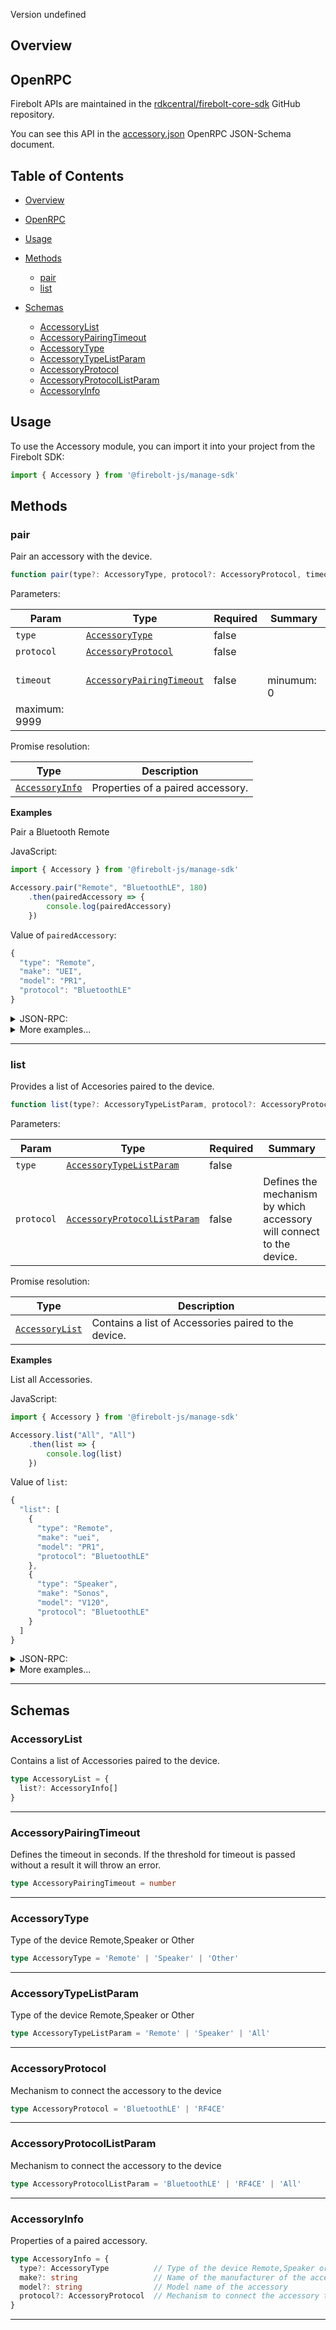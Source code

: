 Version undefined

## Overview
 

## OpenRPC
Firebolt APIs are maintained in the [rdkcentral/firebolt-core-sdk](https://github.com/rdkcentral/firebolt-core-sdk) GitHub repository.

You can see this API in the [accessory.json](https://github.com/rdkcentral/firebolt-core-sdk/blob/main/src/modules/accessory.json) OpenRPC JSON-Schema document. 

## Table of Contents
 - [Overview](#overview)
 - [OpenRPC](#openrpc)
 - [Usage](#usage)
 - [Methods](#methods)
    - [pair](#pair)
    - [list](#list)



 - [Schemas](#schemas)
    - [AccessoryList](#accessorylist)
    - [AccessoryPairingTimeout](#accessorypairingtimeout)
    - [AccessoryType](#accessorytype)
    - [AccessoryTypeListParam](#accessorytypelistparam)
    - [AccessoryProtocol](#accessoryprotocol)
    - [AccessoryProtocolListParam](#accessoryprotocollistparam)
    - [AccessoryInfo](#accessoryinfo)

<span></span>

## Usage
To use the Accessory module, you can import it into your project from the Firebolt SDK:

```javascript
import { Accessory } from '@firebolt-js/manage-sdk'
```


## Methods
### pair

Pair an accessory with the device.

```typescript
function pair(type?: AccessoryType, protocol?: AccessoryProtocol, timeout?: AccessoryPairingTimeout): Promise<AccessoryInfo>
```

Parameters:

| Param                  | Type                 | Required                 | Summary                 |
| ---------------------- | -------------------- | ------------------------ | ----------------------- |
| `type` | [`AccessoryType`](#accessorytype) | false |   |
| `protocol` | [`AccessoryProtocol`](#accessoryprotocol) | false |   |
| `timeout` | [`AccessoryPairingTimeout`](#accessorypairingtimeout) | false |  <br/>minumum: 0
maximum: 9999 |


Promise resolution:

| Type | Description |
| ---- | ----------- |
| [`AccessoryInfo`](#accessoryinfo) | Properties of a paired accessory. |


**Examples**

Pair a Bluetooth Remote

JavaScript:

```javascript
import { Accessory } from '@firebolt-js/manage-sdk'

Accessory.pair("Remote", "BluetoothLE", 180)
    .then(pairedAccessory => {
        console.log(pairedAccessory)
    })
```
Value of `pairedAccessory`:

```javascript
{
  "type": "Remote",
  "make": "UEI",
  "model": "PR1",
  "protocol": "BluetoothLE"
}
```


<details>
  <summary>JSON-RPC:</summary>

Request:

```json
{
  "jsonrpc": "2.0",
  "id": 1,
  "method": "accessory.pair",
  "params": {
    "type": "Remote",
    "protocol": "BluetoothLE",
    "timeout": 180
  }
}
```

Response:

```json
{
  "jsonrpc": "2.0",
  "id": 1,
  "result": {
    "type": "Remote",
    "make": "UEI",
    "model": "PR1",
    "protocol": "BluetoothLE"
  }
}
```

</details>

<details>
    <summary>More examples...</summary>
Pair a Bluetooth Speaker

JavaScript:

```javascript
import { Accessory } from '@firebolt-js/manage-sdk'

Accessory.pair("Speaker", "BluetoothLE", 180)
    .then(pairedAccessory => {
        console.log(pairedAccessory)
    })
```
Value of `pairedAccessory`:

```javascript
{
  "type": "Speaker",
  "make": "Sonos",
  "model": "V120",
  "protocol": "BluetoothLE"
}
```


<details>
  <summary>JSON-RPC:</summary>

Request:

```json
{
  "jsonrpc": "2.0",
  "id": 1,
  "method": "accessory.pair",
  "params": {
    "type": "Speaker",
    "protocol": "BluetoothLE",
    "timeout": 180
  }
}
```

Response:

```json
{
  "jsonrpc": "2.0",
  "id": 1,
  "result": {
    "type": "Speaker",
    "make": "Sonos",
    "model": "V120",
    "protocol": "BluetoothLE"
  }
}
```

</details>

Pair a RF Remote

JavaScript:

```javascript
import { Accessory } from '@firebolt-js/manage-sdk'

Accessory.pair("Remote", "RF4CE", 180)
    .then(pairedAccessory => {
        console.log(pairedAccessory)
    })
```
Value of `pairedAccessory`:

```javascript
{
  "type": "Remote",
  "make": "UEI",
  "model": "15",
  "protocol": "RF4CE"
}
```


<details>
  <summary>JSON-RPC:</summary>

Request:

```json
{
  "jsonrpc": "2.0",
  "id": 1,
  "method": "accessory.pair",
  "params": {
    "type": "Remote",
    "protocol": "RF4CE",
    "timeout": 180
  }
}
```

Response:

```json
{
  "jsonrpc": "2.0",
  "id": 1,
  "result": {
    "type": "Remote",
    "make": "UEI",
    "model": "15",
    "protocol": "RF4CE"
  }
}
```

</details>

</details>



---

### list

Provides a list of Accesories paired to the device.

```typescript
function list(type?: AccessoryTypeListParam, protocol?: AccessoryProtocolListParam): Promise<AccessoryList>
```

Parameters:

| Param                  | Type                 | Required                 | Summary                 |
| ---------------------- | -------------------- | ------------------------ | ----------------------- |
| `type` | [`AccessoryTypeListParam`](#accessorytypelistparam) | false |   |
| `protocol` | [`AccessoryProtocolListParam`](#accessoryprotocollistparam) | false | Defines the mechanism by which accessory will connect to the device.  |


Promise resolution:

| Type | Description |
| ---- | ----------- |
| [`AccessoryList`](#accessorylist) | Contains a list of Accessories paired to the device. |


**Examples**

List all Accessories.

JavaScript:

```javascript
import { Accessory } from '@firebolt-js/manage-sdk'

Accessory.list("All", "All")
    .then(list => {
        console.log(list)
    })
```
Value of `list`:

```javascript
{
  "list": [
    {
      "type": "Remote",
      "make": "uei",
      "model": "PR1",
      "protocol": "BluetoothLE"
    },
    {
      "type": "Speaker",
      "make": "Sonos",
      "model": "V120",
      "protocol": "BluetoothLE"
    }
  ]
}
```


<details>
  <summary>JSON-RPC:</summary>

Request:

```json
{
  "jsonrpc": "2.0",
  "id": 1,
  "method": "accessory.list",
  "params": {
    "type": "All",
    "protocol": "All"
  }
}
```

Response:

```json
{
  "jsonrpc": "2.0",
  "id": 1,
  "result": {
    "list": [
      {
        "type": "Remote",
        "make": "uei",
        "model": "PR1",
        "protocol": "BluetoothLE"
      },
      {
        "type": "Speaker",
        "make": "Sonos",
        "model": "V120",
        "protocol": "BluetoothLE"
      }
    ]
  }
}
```

</details>

<details>
    <summary>More examples...</summary>
List Bluetooth accessories

JavaScript:

```javascript
import { Accessory } from '@firebolt-js/manage-sdk'

Accessory.list("All", "BluetoothLE")
    .then(list => {
        console.log(list)
    })
```
Value of `list`:

```javascript
{
  "list": [
    {
      "type": "Remote",
      "make": "uei",
      "model": "PR1",
      "protocol": "BluetoothLE"
    },
    {
      "type": "Speaker",
      "make": "Sonos",
      "model": "V120",
      "protocol": "BluetoothLE"
    }
  ]
}
```


<details>
  <summary>JSON-RPC:</summary>

Request:

```json
{
  "jsonrpc": "2.0",
  "id": 1,
  "method": "accessory.list",
  "params": {
    "type": "All",
    "protocol": "BluetoothLE"
  }
}
```

Response:

```json
{
  "jsonrpc": "2.0",
  "id": 1,
  "result": {
    "list": [
      {
        "type": "Remote",
        "make": "uei",
        "model": "PR1",
        "protocol": "BluetoothLE"
      },
      {
        "type": "Speaker",
        "make": "Sonos",
        "model": "V120",
        "protocol": "BluetoothLE"
      }
    ]
  }
}
```

</details>

List only Bluetooth Remotes

JavaScript:

```javascript
import { Accessory } from '@firebolt-js/manage-sdk'

Accessory.list("Remote", "BluetoothLE")
    .then(list => {
        console.log(list)
    })
```
Value of `list`:

```javascript
{
  "list": [
    {
      "type": "Remote",
      "make": "uei",
      "model": "PR1",
      "protocol": "BluetoothLE"
    }
  ]
}
```


<details>
  <summary>JSON-RPC:</summary>

Request:

```json
{
  "jsonrpc": "2.0",
  "id": 1,
  "method": "accessory.list",
  "params": {
    "type": "Remote",
    "protocol": "BluetoothLE"
  }
}
```

Response:

```json
{
  "jsonrpc": "2.0",
  "id": 1,
  "result": {
    "list": [
      {
        "type": "Remote",
        "make": "uei",
        "model": "PR1",
        "protocol": "BluetoothLE"
      }
    ]
  }
}
```

</details>

List only Bluetooth Speakers

JavaScript:

```javascript
import { Accessory } from '@firebolt-js/manage-sdk'

Accessory.list("Speaker", "BluetoothLE")
    .then(list => {
        console.log(list)
    })
```
Value of `list`:

```javascript
{
  "list": [
    {
      "type": "Speaker",
      "make": "Sonos",
      "model": "V120",
      "protocol": "BluetoothLE"
    }
  ]
}
```


<details>
  <summary>JSON-RPC:</summary>

Request:

```json
{
  "jsonrpc": "2.0",
  "id": 1,
  "method": "accessory.list",
  "params": {
    "type": "Speaker",
    "protocol": "BluetoothLE"
  }
}
```

Response:

```json
{
  "jsonrpc": "2.0",
  "id": 1,
  "result": {
    "list": [
      {
        "type": "Speaker",
        "make": "Sonos",
        "model": "V120",
        "protocol": "BluetoothLE"
      }
    ]
  }
}
```

</details>

List only RF Remote

JavaScript:

```javascript
import { Accessory } from '@firebolt-js/manage-sdk'

Accessory.list("Remote", "RF4CE")
    .then(list => {
        console.log(list)
    })
```
Value of `list`:

```javascript
{
  "list": [
    {
      "type": "Remote",
      "make": "uei",
      "model": "XR15",
      "protocol": "RF4CE"
    }
  ]
}
```


<details>
  <summary>JSON-RPC:</summary>

Request:

```json
{
  "jsonrpc": "2.0",
  "id": 1,
  "method": "accessory.list",
  "params": {
    "type": "Remote",
    "protocol": "RF4CE"
  }
}
```

Response:

```json
{
  "jsonrpc": "2.0",
  "id": 1,
  "result": {
    "list": [
      {
        "type": "Remote",
        "make": "uei",
        "model": "XR15",
        "protocol": "RF4CE"
      }
    ]
  }
}
```

</details>

</details>



---










## Schemas

### AccessoryList


Contains a list of Accessories paired to the device.

```typescript
type AccessoryList = {
  list?: AccessoryInfo[]
}
```



---

### AccessoryPairingTimeout


Defines the timeout in seconds. If the threshold for timeout is passed without a result it will throw an error.

```typescript
type AccessoryPairingTimeout = number
```



---

### AccessoryType


Type of the device Remote,Speaker or Other

```typescript
type AccessoryType = 'Remote' | 'Speaker' | 'Other'
```



---

### AccessoryTypeListParam


Type of the device Remote,Speaker or Other

```typescript
type AccessoryTypeListParam = 'Remote' | 'Speaker' | 'All'
```



---

### AccessoryProtocol


Mechanism to connect the accessory to the device

```typescript
type AccessoryProtocol = 'BluetoothLE' | 'RF4CE'
```



---

### AccessoryProtocolListParam


Mechanism to connect the accessory to the device

```typescript
type AccessoryProtocolListParam = 'BluetoothLE' | 'RF4CE' | 'All'
```



---

### AccessoryInfo


Properties of a paired accessory.

```typescript
type AccessoryInfo = {
  type?: AccessoryType          // Type of the device Remote,Speaker or Other
  make?: string                 // Name of the manufacturer of the accessory
  model?: string                // Model name of the accessory
  protocol?: AccessoryProtocol  // Mechanism to connect the accessory to the device
}
```



---


